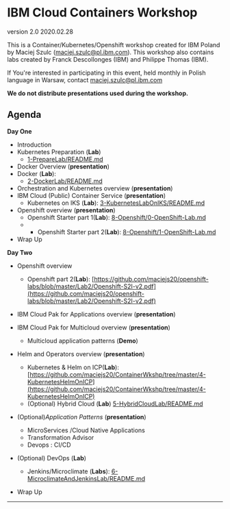 # IBM Cloud Containers Workshop

version 2.0 2020.02.28

This is a Container/Kubernetes/Openshift workshop created for IBM Poland by Maciej Szulc (maciej.szulc@pl.ibm.com).
This workshop also contains labs created by  Franck Descollonges (IBM) and Philippe Thomas (IBM).

If You're interested in participating in this event, held monthly in Polish language in Warsaw, contact maciej.szulc@pl.ibm.com

__We do not distribute presentations used during the workshop.__



## Agenda

**Day One**
+ Introduction
+ Kubernetes Preparation (**Lab**)
  + [1-PrepareLab/README.md](1-PrepareLab/README.md)
+ Docker Overview (**presentation**)
+ Docker (**Lab**):
  + [2-DockerLab/README.md](2-DockerLab/README.md)
+ Orchestration and Kubernetes overview (**presentation**)
+ IBM Cloud (Public) Container Service (**presentation**)
  + Kubernetes on IKS  (**Lab**): [3-KubernetesLabOnIKS/README.md](3-KubernetesLabOnIKS/README.md)
+ Openshift overview (**presentation**)
	+ Openshift Starter part 1(**Lab**):  [8-Openshift/0-OpenShift-Lab.md](8-Openshift/0-OpenShift-Lab.md)
	+ + Openshift Starter part 2(**Lab**):  [8-Openshift/1-OpenShift-Lab.md](8-Openshift/1-OpenShift-Lab.md)
+ Wrap Up

**Day Two**
+ Openshift overview
	+ Openshift part 2(**Lab**):  [https://github.com/maciejs20/openshift-labs/blob/master/Lab2/Openshift-S2I-v2.pdf](https://github.com/maciejs20/openshift-labs/blob/master/Lab2/Openshift-S2I-v2.pdf)
+ IBM Cloud Pak for Applications overview (**presentation**)
+ IBM Cloud Pak for Multicloud overview (**presentation**)
  + Multicloud application patterns (**Demo**)
+ Helm and Operators overview (**presentation**)
  + Kubernetes & Helm on ICP(**Lab**): [https://github.com/maciejs20/ContainerWkshp/tree/master/4-KubernetesHelmOnICP](https://github.com/maciejs20/ContainerWkshp/tree/master/4-KubernetesHelmOnICP)
  + (Optional) Hybrid Cloud (**Lab**) [5-HybridCloudLab/README.md](5-HybridCloudLab/README.md)
+ (Optional)_Application Patterns_ (**presentation**)
  + MicroServices /Cloud Native Applications
  + Transformation Advisor
  + Devops : CI/CD
+ (Optional) DevOps (**Lab**)
  + Jenkins/Microclimate (**Labs**): [6-MicroclimateAndJenkinsLab/README.md](6-MicroclimateAndJenkinsLab/README.md)

+ Wrap Up

---
